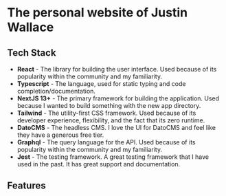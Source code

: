 # The personal website of Justin Wallace

## Tech Stack

- **React** - The library for building the user interface. Used because of its popularity within the community and my familiarity.
- **Typescript** - The language, used for static typing and code completion/documentation.
- **NextJS 13+** - The primary framework for building the application. Used because I wanted to build something with the new app directory.
- **Tailwind** - The utility-first CSS framework. Used because of its developer experience, flexibility, and the fact that its zero runtime.
- **DatoCMS** - The headless CMS. I love the UI for DatoCMS and feel like they have a generous free tier.
- **Graphql** - The query language for the API. Used because of its popularity within the community and my familiarity.
- **Jest** - The testing framework. A great testing framework that I have used in the past. It has great support and documentation.

## Features
